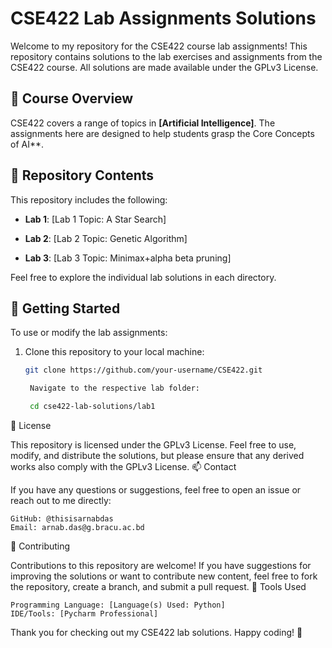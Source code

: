 # CSE422 Lab Assignments Solutions

Welcome to my repository for the CSE422 course lab assignments! This repository contains solutions to the lab exercises and assignments from the CSE422 course. All solutions are made available under the GPLv3 License.

## 📝 Course Overview

CSE422 covers a range of topics in **[Artificial Intelligence]**. The assignments here are designed to help students grasp the Core Concepts of AI**.

## 📂 Repository Contents

This repository includes the following:

- **Lab 1**: [Lab 1 Topic: A Star Search]  

- **Lab 2**: [Lab 2 Topic: Genetic Algorithm]  

- **Lab 3**: [Lab 3 Topic: Minimax+alpha beta pruning]  


Feel free to explore the individual lab solutions in each directory.

## 🚀 Getting Started

To use or modify the lab assignments:

1. Clone this repository to your local machine:
   ```bash
   git clone https://github.com/your-username/CSE422.git

    Navigate to the respective lab folder:

    cd cse422-lab-solutions/lab1


📜 License

This repository is licensed under the GPLv3 License. Feel free to use, modify, and distribute the solutions, but please ensure that any derived works also comply with the GPLv3 License.
📫 Contact

If you have any questions or suggestions, feel free to open an issue or reach out to me directly:

    GitHub: @thisisarnabdas
    Email: arnab.das@g.bracu.ac.bd

🤝 Contributing

Contributions to this repository are welcome! If you have suggestions for improving the solutions or want to contribute new content, feel free to fork the repository, create a branch, and submit a pull request.
🔧 Tools Used

    Programming Language: [Language(s) Used: Python]
    IDE/Tools: [Pycharm Professional]

Thank you for checking out my CSE422 lab solutions. Happy coding! 🚀

